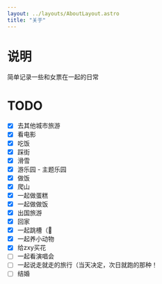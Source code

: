 ```yaml
---
layout: ../layouts/AboutLayout.astro
title: "关于"
---
```


# 说明

简单记录一些和女票在一起的日常

# TODO

- [x] 去其他城市旅游
- [x] 看电影
- [x] 吃饭
- [x] 踩街
- [x] 滑雪
- [x] 游乐园 - 主题乐园
- [x] 做饭
- [x] 爬山
- [x] 一起做蛋糕
- [x] 一起做做饭
- [x] 出国旅游
- [x] 回家
- [x] 一起跳槽（🤣
- [x] 一起养小动物
- [x] 给zxy买花
- [ ] 一起看演唱会
- [ ] 一起说走就走的旅行（当天决定，次日就跑的那种！
- [ ] 结婚
